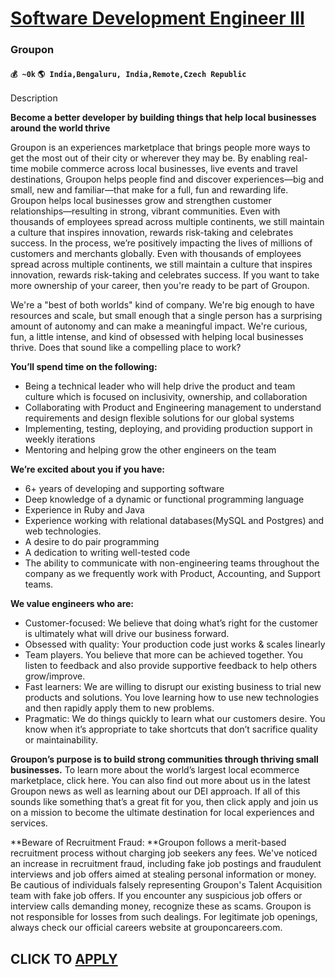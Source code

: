 # [Software Development Engineer III](https://www.remotewlb.com/apply/software-development-engineer-iii-77213)  
### Groupon  
#### `💰 ~0k` `🌎 India,Bengaluru, India,Remote,Czech Republic`  

Description

**Become a better developer by building things that help local businesses around the world thrive**

Groupon is an experiences marketplace that brings people more ways to get the most out of their city or wherever they may be. By enabling real-time mobile commerce across local businesses, live events and travel destinations, Groupon helps people find and discover experiences––big and small, new and familiar––that make for a full, fun and rewarding life. Groupon helps local businesses grow and strengthen customer relationships––resulting in strong, vibrant communities. Even with thousands of employees spread across multiple continents, we still maintain a culture that inspires innovation, rewards risk-taking and celebrates success. In the process, we’re positively impacting the lives of millions of customers and merchants globally. Even with thousands of employees spread across multiple continents, we still maintain a culture that inspires innovation, rewards risk-taking and celebrates success. If you want to take more ownership of your career, then you're ready to be part of Groupon.

We're a "best of both worlds" kind of company. We're big enough to have resources and scale, but small enough that a single person has a surprising amount of autonomy and can make a meaningful impact. We're curious, fun, a little intense, and kind of obsessed with helping local businesses thrive. Does that sound like a compelling place to work?

 **You’ll spend time on the following:**

  * Being a technical leader who will help drive the product and team culture which is focused on inclusivity, ownership, and collaboration
  * Collaborating with Product and Engineering management to understand requirements and design flexible solutions for our global systems
  * Implementing, testing, deploying, and providing production support in weekly iterations
  * Mentoring and helping grow the other engineers on the team

 **We’re excited about you if you have:**

  * 6+ years of developing and supporting software
  * Deep knowledge of a dynamic or functional programming language
  * Experience in Ruby and Java
  * Experience working with relational databases(MySQL and Postgres) and web technologies.
  * A desire to do pair programming
  * A dedication to writing well-tested code
  * The ability to communicate with non-engineering teams throughout the company as we frequently work with Product, Accounting, and Support teams.

 **We value engineers who are:**

  * Customer-focused: We believe that doing what’s right for the customer is ultimately what will drive our business forward.
  * Obsessed with quality: Your production code just works & scales linearly
  * Team players. You believe that more can be achieved together. You listen to feedback and also provide supportive feedback to help others grow/improve.
  * Fast learners: We are willing to disrupt our existing business to trial new products and solutions. You love learning how to use new technologies and then rapidly apply them to new problems.
  * Pragmatic: We do things quickly to learn what our customers desire. You know when it’s appropriate to take shortcuts that don’t sacrifice quality or maintainability.

 **Groupon’s purpose is to build strong communities through thriving small businesses.** To learn more about the world’s largest local ecommerce marketplace, click here. You can also find out more about us in the latest Groupon news as well as learning about our DEI approach. If all of this sounds like something that’s a great fit for you, then click apply and join us on a mission to become the ultimate destination for local experiences and services.

 **Beware of Recruitment Fraud: **Groupon follows a merit-based recruitment process without charging job seekers any fees. We've noticed an increase in recruitment fraud, including fake job postings and fraudulent interviews and job offers aimed at stealing personal information or money. Be cautious of individuals falsely representing Groupon's Talent Acquisition team with fake job offers. If you encounter any suspicious job offers or interview calls demanding money, recognize these as scams. Groupon is not responsible for losses from such dealings. For legitimate job openings, always check our official careers website at grouponcareers.com.

  
## CLICK TO [APPLY](https://www.remotewlb.com/apply/software-development-engineer-iii-77213)

